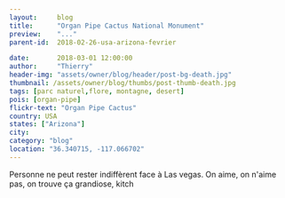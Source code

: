 ```yaml
---
layout:     blog
title:      "Organ Pipe Cactus National Monument"
preview:    "..."
parent-id:  2018-02-26-usa-arizona-fevrier

date:       2018-03-01 12:00:00
author:     "Thierry"
header-img: "assets/owner/blog/header/post-bg-death.jpg"
thumbnail: /assets/owner/blog/thumbs/post-thumb-death.jpg
tags: [parc naturel,flore, montagne, desert]
pois: [organ-pipe]
flickr-text: "Organ Pipe Cactus"
country: USA 
states: ["Arizona"]
city: 
category: "blog"
location: "36.340715, -117.066702"
---
```


Personne ne peut rester indiffèrent face à Las vegas. On aime, on n'aime pas, on trouve ça grandiose, kitch
